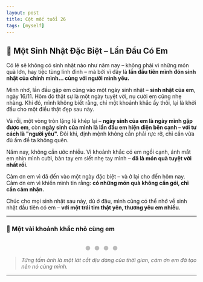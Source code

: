 ```yaml
---
layout: post
title: Cột mốc tuổi 26
tags: [myself]
---
```


## 🎂 Một Sinh Nhật Đặc Biệt – Lần Đầu Có Em

Có lẽ sẽ không có sinh nhật nào như năm nay – không phải vì những món quà lớn, hay tiệc tùng linh đình – mà bởi vì đây là **lần đầu tiên mình đón sinh nhật của chính mình… cùng với người mình yêu.**

Mình nhớ, lần đầu gặp em cũng vào một ngày sinh nhật – **sinh nhật của em**, ngày 16/11. Hôm đó thật sự là một ngày tuyệt vời, nụ cười em cũng nhẹ nhàng. Khi đó, mình không biết rằng, chỉ một khoảnh khắc ấy thôi, lại là khởi đầu cho một điều thật đẹp sau này.

Và rồi, một vòng tròn lặng lẽ khép lại – **ngày sinh của em là ngày mình gặp được em**, còn **ngày sinh của mình là lần đầu em hiện diện bên cạnh – với tư cách là "người yêu".** Đôi khi, định mệnh không cần phải rực rỡ, chỉ cần vừa đủ ấm để ta không quên.

Năm nay, không cần ước nhiều. Vì khoảnh khắc có em ngồi cạnh, ánh mắt em nhìn mình cười, bàn tay em siết nhẹ tay mình – **đã là món quà tuyệt vời nhất rồi.**

Cảm ơn em vì đã đến vào một ngày đặc biệt – và ở lại cho đến hôm nay.  
Cảm ơn em vì khiến mình tin rằng: **có những món quà không cần gói, chỉ cần cảm nhận.**

Chúc cho mọi sinh nhật sau này, dù ở đâu, mình cũng có thể nhớ về sinh nhật đầu tiên có em – **với một trái tim thật yên, thương yêu em nhiều.**

---

### 📸 Một vài khoảnh khắc nhỏ cùng em

<div class="slideshow-container">

  <div class="mySlides fade">
    <img src="/img/26032025/pic0.HEIC" style="width:100%">
  </div>

  <div class="mySlides fade">
    <img src="/img/26032025/pic1.jpg" style="width:100%">
  </div>

  <div class="mySlides fade">
    <img src="/img/26032025/pic2.HEIC" style="width:100%">
  </div>
   <div class="mySlides fade">
    <img src="/img/26032025/pic3.heic" style="width:100%">
  </div>

</div>

<br>

<div style="text-align:center">
  <span class="dot" onclick="currentSlide(1)"></span> 
  <span class="dot" onclick="currentSlide(2)"></span> 
  <span class="dot" onclick="currentSlide(3)"></span> 
  <span class="dot" onclick="currentSlide(4)"></span> 
</div>

<style>
.slideshow-container {
  position: relative;
  max-width: 700px;
  margin: auto;
}

.mySlides {
  display: none;
}

img {
  border-radius: 10px;
  box-shadow: 0 4px 12px rgba(0,0,0,0.2);
}

.dot {
  height: 12px;
  width: 12px;
  margin: 0 4px;
  background-color: #bbb;
  border-radius: 50%;
  display: inline-block;
  cursor: pointer;
}

.active, .dot:hover {
  background-color: #717171;
}
</style>

<script>
let slideIndex = 0;
showSlides();

function showSlides() {
  let i;
  const slides = document.getElementsByClassName("mySlides");
  const dots = document.getElementsByClassName("dot");

  for (i = 0; i < slides.length; i++) slides[i].style.display = "none";
  slideIndex++;
  if (slideIndex > slides.length) slideIndex = 1;
  for (i = 0; i < dots.length; i++) dots[i].classList.remove("active");

  slides[slideIndex-1].style.display = "block";
  dots[slideIndex-1].classList.add("active");
  setTimeout(showSlides, 3500);
}

function currentSlide(n) {
  slideIndex = n - 1;
  showSlides();
}
</script>

> *Từng tấm ảnh là một lát cắt dịu dàng của thời gian, cảm ơn em đã tạo nên nó cùng mình.*

---

